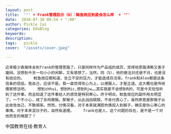 ```yaml
---
layout: post  
title:  '"' + Frank管理启示（6）：鲶鱼效应到底会怎么样  + '"'
date:  2010-07-30 09:54 + ":00" 
author: Pickle Cai  
categories: EduBlog  
keywords: 
description:   
tags:	pickle   
cover:  "/assets/cover.jpeg"  

---  
```

    
    近来极少直接体会到frank的管理思路了。只是同样作为产品组的成员，觉得他思路清晰又善于雄辩。没想到今天一句小小的闲聊，又有感想了。当然，同（5），他的做法对还是不对，也是没有结论的。    鲶鱼效应都知道，坐立不安的压力，才能造成存活率。frank和Alex都是这条信条的信徒。我自己，应该不是。我一直觉得攻心为上，以德服人，才是正道。这大概也是传统儒家想法吧。    想到zhhui，想到Mic,想到Rjw……其实我是不会想到R的，可是今天恰恰听到了这件事。而且知道了这件事给人的感觉是特别寒心。终于明白，鲶鱼效应的副作用太明显了。一个不小心，成了杀鸡儆猴。那猴子，从此战战兢兢，不肯付真心了。虽然原意是那猴子从此收敛自己，不敢胡来。然而，分情况看，对于本来就满腔热情投入到猴子，确实是伤心寒心的事情。对于本来混日子的，自然有道理。    frank也是人，这个问题的存在，是不是一个对他而言的难题了？

		

		    
 中国教育在线·教育人

